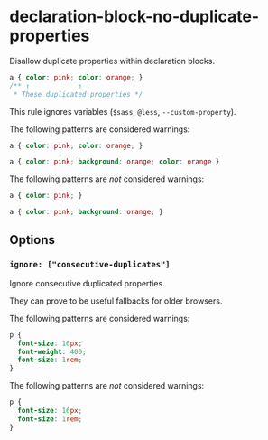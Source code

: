 # declaration-block-no-duplicate-properties

Disallow duplicate properties within declaration blocks.

```css
a { color: pink; color: orange; }
/** ↑            ↑
 * These duplicated properties */
```

This rule ignores variables (`$sass`, `@less`, `--custom-property`).

The following patterns are considered warnings:

```css
a { color: pink; color: orange; }
```

```css
a { color: pink; background: orange; color: orange }
```

The following patterns are *not* considered warnings:

```css
a { color: pink; }
```

```css
a { color: pink; background: orange; }
```

## Options

### `ignore: ["consecutive-duplicates"]`

Ignore consecutive duplicated properties.

They can prove to be useful fallbacks for older browsers.

The following patterns are considered warnings:

```css
p {
  font-size: 16px;
  font-weight: 400;
  font-size: 1rem;
}
```

The following patterns are *not* considered warnings:

```css
p {
  font-size: 16px;
  font-size: 1rem;
}
```
